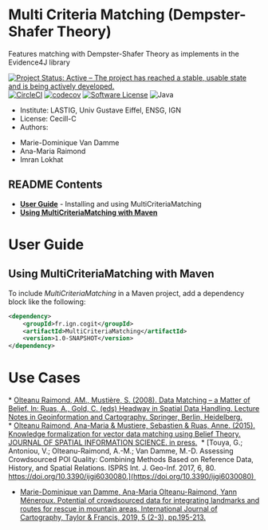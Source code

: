 # Multi Criteria Matching (Dempster-Shafer Theory)

Features matching with Dempster-Shafer Theory as implements in the Evidence4J library


[![Project Status: Active – The project has reached a stable, usable state and is being actively developed.](https://www.repostatus.org/badges/latest/active.svg)](https://www.repostatus.org/#active)
[![CircleCI](https://img.shields.io/circleci/project/github/umrlastig/MultiCriteriaMatching/master.svg?style=flat-square&label=CircleCI)](https://circleci.com/gh/umrlastig/MultiCriteriaMatching)
[![codecov](https://codecov.io/gh/umrlastig/MultiCriteriaMatching/branch/master/graph/badge.svg?token=pHLaV21j2O)](https://codecov.io/gh/umrlastig/MultiCriteriaMatching)
[![Software License](https://img.shields.io/badge/Licence-Cecill--C-blue.svg?style=flat)](https://github.com/umrlastig/MultiCriteriaMatching/blob/master/Licence-en.html)
![Java](https://img.shields.io/badge/java-%23ED8B00.svg?style=for-the-badge&logo=java&logoColor=white)

* Institute: LASTIG, Univ Gustave Eiffel, ENSG, IGN
* License: Cecill-C
* Authors:
- Marie-Dominique Van Damme
- Ana-Maria Raimond
- Imran Lokhat


## README Contents

* [**User Guide**](#user-guide) - Installing and using MultiCriteriaMatching
* [**Using MultiCriteriaMatching with Maven**](#)


# User Guide

## Using MultiCriteriaMatching with Maven

To include *MultiCriteriaMatching* in a Maven project, add a dependency block like the following:

```xml
<dependency>
    <groupId>fr.ign.cogit</groupId>
    <artifactId>MultiCriteriaMatching</artifactId>
    <version>1.0-SNAPSHOT</version>
</dependency>
```


# Use Cases
* [Olteanu Raimond, AM., Mustière, S. (2008). Data Matching – a Matter of Belief. In: Ruas, A., Gold, C. (eds) Headway in Spatial Data Handling. Lecture Notes in Geoinformation and Cartography. Springer, Berlin, Heidelberg.](https://doi.org/10.1007/978-3-540-68566-1_29) 
* [Olteanu Raimond, Ana-Maria & Mustiere, Sebastien & Ruas, Anne. (2015). Knowledge formalization for vector data matching using Belief Theory. JOURNAL OF SPATIAL INFORMATION SCIENCE. in press.](http://dx.doi.org/10.5311/JOSIS.2015.10.194) 
* [Touya, G.; Antoniou, V.; Olteanu-Raimond, A.-M.; Van Damme, M.-D. Assessing Crowdsourced POI Quality: Combining Methods Based on Reference Data, History, and Spatial Relations. ISPRS Int. J. Geo-Inf. 2017, 6, 80. https://doi.org/10.3390/ijgi6030080.](https://doi.org/10.3390/ijgi6030080)  
* [Marie-Dominique van Damme, Ana-Maria Olteanu-Raimond, Yann Méneroux. Potential of crowdsourced data for integrating landmarks and routes for rescue in mountain areas. International Journal of Cartography, Taylor & Francis, 2019, 5 (2-3), pp.195-213.](https://dx.doi.org/10.1080/23729333.2019.1615730)

